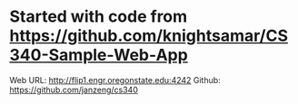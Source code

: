 # Started with code from https://github.com/knightsamar/CS340-Sample-Web-App
Web URL: http://flip1.engr.oregonstate.edu:4242
Github: https://github.com/janzeng/cs340
